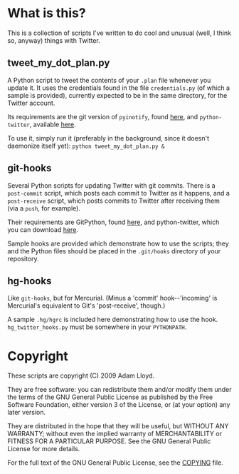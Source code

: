 What is this?
=============

This is a collection of scripts I've written to do cool and unusual (well,
I think so, anyway) things with Twitter.


tweet_my_dot_plan.py
--------------------

A Python script to tweet the contents of your `.plan` file whenever you
update it. It uses the credentials found in the file `credentials.py` (of
which a sample is provided), currently expected to be in the same
directory, for the Twitter account.

Its requirements are the git version of `pyinotify`, found
[here](http://trac.dbzteam.org/pyinotify/wiki), and `python-twitter`,
available [here](http://code.google.com/p/python-twitter).

To use it, simply run it (preferably in the background, since it doesn't
daemonize itself yet):
`python tweet_my_dot_plan.py &`


git-hooks
---------

Several Python scripts for updating Twitter with git commits. There is
a `post-commit` script, which posts each commit to Twitter as it
happens, and a `post-receive` script, which posts commits to Twitter
after receiving them (via a `push`, for example).

Their requirements are GitPython, found
[here](http://gitorious.org/git-python), and python-twitter, which you
can download [here](http://code.google.com/p/python-twitter).

Sample hooks are provided which demonstrate how to use the scripts;
they and the Python files should be placed in the `.git/hooks`
directory of your repository.


hg-hooks
--------

Like `git-hooks`, but for Mercurial. (Minus a 'commit'
hook--'incoming' is Mercurial's equivalent to Git's 'post-receive',
though.)

A sample `.hg/hgrc` is included here demonstrating how to use the
hook. `hg_twitter_hooks.py` must be somewhere in your `PYTHONPATH`.



Copyright
=========

These scripts are copyright (C) 2009 Adam Lloyd.

They are free software: you can redistribute them and/or modify
them under the terms of the GNU General Public License as published by
the Free Software Foundation, either version 3 of the License, or
(at your option) any later version.

They are distributed in the hope that they will be useful,
but WITHOUT ANY WARRANTY; without even the implied warranty of
MERCHANTABILITY or FITNESS FOR A PARTICULAR PURPOSE.  See the
GNU General Public License for more details.

For the full text of the GNU General Public License, see the
[COPYING](master/COPYING) file.